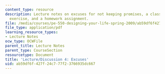 ```yaml
---
content_type: resource
description: Lecture notes on excuses for not keeping promises, a class participation
  exercise, and a homework assignment.
file: /media/courses/pe-550-designing-your-life-spring-2009/ab59df6f427f24c777f23766935dc667_MITPE_550iap09_s09_lec04.pdf
file_type: application/pdf
learning_resource_types:
- Lecture Notes
ocw_type: OCWFile
parent_title: Lecture Notes
parent_type: CourseSection
resourcetype: Document
title: 'Lecture/Discussion 4: Excuses'
uid: ab59df6f-427f-24c7-77f2-3766935dc667
---
```

